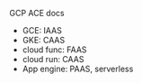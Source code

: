 GCP ACE docs

  - GCE: IAAS
  - GKE: CAAS
  - cloud func: FAAS
  - cloud run: CAAS
  - App engine: PAAS, serverless
